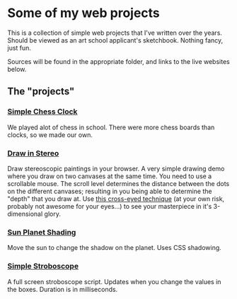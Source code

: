 # Some of my web projects
This is a collection of simple web projects that I've written over the years. Should be viewed as an art school applicant's sketchbook. Nothing fancy, just fun.

Sources will be found in the appropriate folder, and links to the live websites below.

## The "projects"
### [Simple Chess Clock](https://zehle.github.io/chess_clock/chess_clock.html)
We played alot of chess in school. There were more chess boards than clocks, so we made our own.

### [Draw in Stereo](https://zehle.github.io/draw_in_stereo/draw_in_stereo.html)
Draw stereoscopic paintings in your browser. A very simple drawing demo where you draw on two canvases at the same time. You need to use a scrollable mouse. The scroll level determines the distance between the dots on the different canvases; resulting in you being able to determine the "depth" that you draw at. Use [this cross-eyed technique](https://youtu.be/zBa-bCxsZDk) (at your own risk, probably not awesome for your eyes...) to see your masterpiece in it's 3-dimensional glory.

### [Sun Planet Shading](https://zehle.github.io/sun_planet_shading/Sun%20is%20up!.html)
Move the sun to change the shadow on the planet. Uses CSS shadowing.

### [Simple Stroboscope](https://zehle.github.io/simple_strobe/strobe.html)
A full screen stroboscope script. Updates when you change the values in the boxes. Duration is in milliseconds.